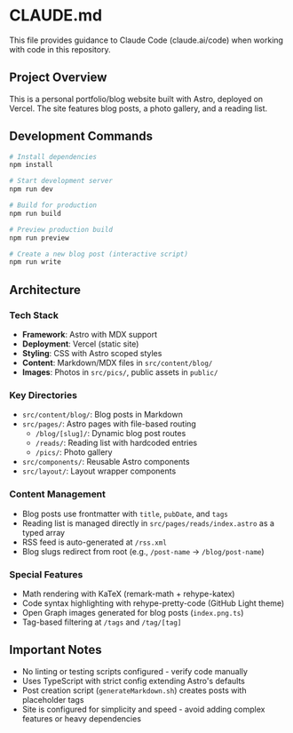 # CLAUDE.md

This file provides guidance to Claude Code (claude.ai/code) when working with code in this repository.

## Project Overview

This is a personal portfolio/blog website built with Astro, deployed on Vercel. The site features blog posts, a photo gallery, and a reading list.

## Development Commands

```bash
# Install dependencies
npm install

# Start development server
npm run dev

# Build for production
npm run build

# Preview production build
npm run preview

# Create a new blog post (interactive script)
npm run write
```

## Architecture

### Tech Stack
- **Framework**: Astro with MDX support
- **Deployment**: Vercel (static site)
- **Styling**: CSS with Astro scoped styles
- **Content**: Markdown/MDX files in `src/content/blog/`
- **Images**: Photos in `src/pics/`, public assets in `public/`

### Key Directories
- `src/content/blog/`: Blog posts in Markdown
- `src/pages/`: Astro pages with file-based routing
  - `/blog/[slug]/`: Dynamic blog post routes
  - `/reads/`: Reading list with hardcoded entries
  - `/pics/`: Photo gallery
- `src/components/`: Reusable Astro components
- `src/layout/`: Layout wrapper components

### Content Management
- Blog posts use frontmatter with `title`, `pubDate`, and `tags`
- Reading list is managed directly in `src/pages/reads/index.astro` as a typed array
- RSS feed is auto-generated at `/rss.xml`
- Blog slugs redirect from root (e.g., `/post-name` → `/blog/post-name`)

### Special Features
- Math rendering with KaTeX (remark-math + rehype-katex)
- Code syntax highlighting with rehype-pretty-code (GitHub Light theme)
- Open Graph images generated for blog posts (`index.png.ts`)
- Tag-based filtering at `/tags` and `/tag/[tag]`

## Important Notes
- No linting or testing scripts configured - verify code manually
- Uses TypeScript with strict config extending Astro's defaults
- Post creation script (`generateMarkdown.sh`) creates posts with placeholder tags
- Site is configured for simplicity and speed - avoid adding complex features or heavy dependencies
